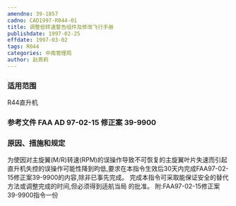 ```yaml
---
amendno: 39-1857
cadno: CAD1997-R044-01
title: 调整低转速警告组件及修改飞行手册
publishdate: 1997-02-25
effdate: 1997-03-02
tags: R044
categories: 中南管理局
author: 赵燕莉
---
```


### 适用范围 
R44直升机

### 参考文件    FAA AD 97-02-15 修正案 39-9900

### 原因、措施和规定 
为使因对主旋翼(M/R)转速(RPM)的误操作导致不可恢复的主旋翼叶片失速而引起直升机失控的误操作可能性降到昀低,要求在本指令生效后30天内完成FAA97-02-15修正案39-9900的内容,除非已事先完成。 
    完成本指令可采取能保证安全的替代方法或调整完成的时间,但必须得到适航当局 的批准。 
附:FAA97-02-15修正案39-9900指令一份
